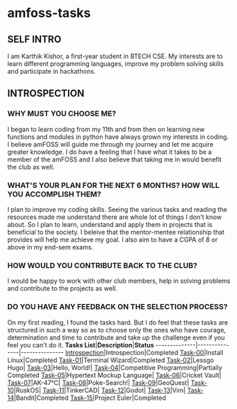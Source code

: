 # amfoss-tasks

## SELF INTRO
I am Karthik Kishor, a first-year student in BTECH CSE. My interests are to learn different programming languages, improve my problem solving skills and participate in hackathons.
## INTROSPECTION
### WHY MUST YOU CHOOSE ME?
I began to learn coding from my 11th and from then on learning new functions and modules in python have always grown my interests in coding. I believe amFOSS will guide me through my journey and let me acquire greater knowledge. I do have a feeling that I have what it takes to be a member of the amFOSS and I also believe that taking me in would benefit the club as well.
### WHAT'S YOUR PLAN FOR THE NEXT 6 MONTHS? HOW WILL YOU ACCOMPLISH THEM?
I plan to improve my coding skills. Seeing the various tasks and reading the resources made me understand there are whole lot of things I don't know about. So I plan to learn, understand and apply them in projects that is beneficial to the society. I beleive that the mentor-mentee relationship that provides will help me achieve my goal. I also aim to have a CGPA of 8 or above in my end-sem exams.
### HOW WOULD YOU CONTRIBUTE BACK TO THE CLUB?
I would be happy to work with other club members, help in solving problems and contribute to the projects as well.
### DO YOU HAVE ANY FEEDBACK ON THE SELECTION PROCESS?
On my first reading, I found the tasks hard. But I do feel that these tasks are structured in such a way so as to choose only the ones who have courage, determination and time to contribute and take up the challenge even if you feel you can't do it.
**Tasks List**|**Description**|**Status**
--------------|---------------|---------------
[Introspection](https://github.com/thekungfukid/amfoss-tasks/tree/main/introspection)|Introspection|Completed
[Task-00](https://github.com/thekungfukid/amfoss-tasks/tree/main/task-00)|Install Linux|Completed
[Task-01](https://github.com/thekungfukid/amfoss-tasks/tree/main/task-01)|Terminal Wizard|Completed
[Task-02](https://github.com/thekungfukid/amfoss-tasks/tree/main/task-02)|Lessgo Hugo|
[Task-03](https://github.com/thekungfukid/amfoss-tasks/tree/main/task-03)|Hello, World!|
[Task-04](https://github.com/thekungfukid/amfoss-tasks/tree/main/task-04)|Competitive Programming|Partially Completed
[Task-05](https://github.com/thekungfukid/amfoss-tasks/tree/main/task-05)|Hypertext Mockup Language|
[Task-06](https://github.com/thekungfukid/amfoss-tasks/tree/main/task-06)|Cricket Vault|
[Task-07](https://github.com/thekungfukid/amfoss-tasks/tree/main/task-07)|AK-47℃|
[Task-08](https://github.com/thekungfukid/amfoss-tasks/tree/main/task-08)|Poke-Search!|
[Task-09](https://github.com/thekungfukid/amfoss-tasks/tree/main/task-09)|GeoQuest|
[Task-10](https://github.com/thekungfukid/amfoss-tasks/tree/main/task-10)|RuskOS|
[Task-11](https://github.com/thekungfukid/amfoss-tasks/tree/main/task-11)|TinkerCAD|
[Task-12](https://github.com/thekungfukid/amfoss-tasks/tree/main/task-12)|Godot|
[Task-13](https://github.com/thekungfukid/amfoss-tasks/tree/main/task-13)|Vim|
[Task-14](https://github.com/thekungfukid/amfoss-tasks/tree/main/task-14)|Bandit|Completed
[Task-15](https://github.com/thekungfukid/amfoss-tasks/tree/main/task-15)|Project Euler|Completed

